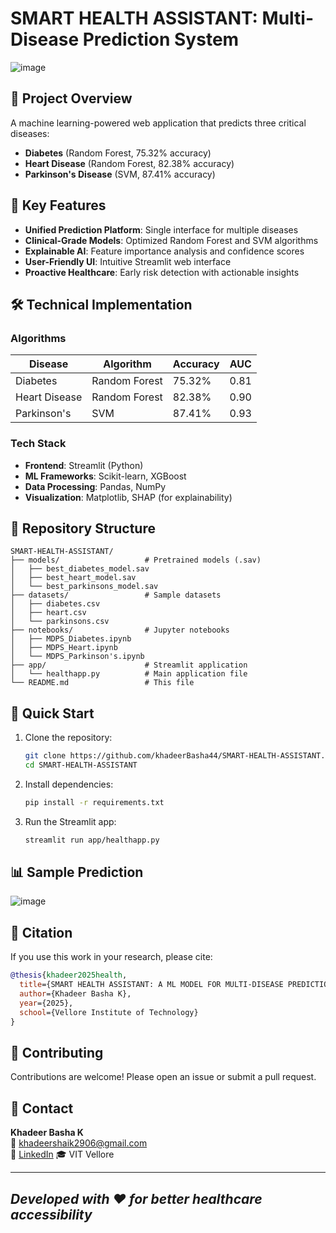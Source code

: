 # SMART HEALTH ASSISTANT: Multi-Disease Prediction System

![image](https://github.com/user-attachments/assets/a943a1e9-ddfd-442d-a580-f9f69ed27107)



## 🏥 Project Overview
A machine learning-powered web application that predicts three critical diseases:
- **Diabetes** (Random Forest, 75.32% accuracy)
- **Heart Disease** (Random Forest, 82.38% accuracy) 
- **Parkinson's Disease** (SVM, 87.41% accuracy)


## 🌟 Key Features
- **Unified Prediction Platform**: Single interface for multiple diseases
- **Clinical-Grade Models**: Optimized Random Forest and SVM algorithms
- **Explainable AI**: Feature importance analysis and confidence scores
- **User-Friendly UI**: Intuitive Streamlit web interface
- **Proactive Healthcare**: Early risk detection with actionable insights

## 🛠️ Technical Implementation
### Algorithms
| Disease        | Algorithm      | Accuracy | AUC  |
|----------------|---------------|----------|------|
| Diabetes       | Random Forest | 75.32%   | 0.81 |
| Heart Disease  | Random Forest | 82.38%   | 0.90 |
| Parkinson's    | SVM           | 87.41%   | 0.93 |

### Tech Stack
- **Frontend**: Streamlit (Python)
- **ML Frameworks**: Scikit-learn, XGBoost
- **Data Processing**: Pandas, NumPy
- **Visualization**: Matplotlib, SHAP (for explainability)

## 📂 Repository Structure
```
SMART-HEALTH-ASSISTANT/
├── models/                   # Pretrained models (.sav)
│   ├── best_diabetes_model.sav
│   ├── best_heart_model.sav
│   └── best_parkinsons_model.sav
├── datasets/                 # Sample datasets
│   ├── diabetes.csv
│   ├── heart.csv
│   └── parkinsons.csv
├── notebooks/                # Jupyter notebooks
│   ├── MDPS_Diabetes.ipynb
│   ├── MDPS_Heart.ipynb
│   └── MDPS_Parkinson's.ipynb
├── app/                      # Streamlit application
│   └── healthapp.py          # Main application file
└── README.md                 # This file
```

## 🚀 Quick Start
1. Clone the repository:
   ```bash
   git clone https://github.com/khadeerBasha44/SMART-HEALTH-ASSISTANT.git
   cd SMART-HEALTH-ASSISTANT
   ```

2. Install dependencies:
   ```bash
   pip install -r requirements.txt
   ```

3. Run the Streamlit app:
   ```bash
   streamlit run app/healthapp.py
   ```

## 📊 Sample Prediction
![image](https://github.com/user-attachments/assets/e8b7ad75-42fd-4aba-b586-621e4978904b)

## 📜 Citation
If you use this work in your research, please cite:
```bibtex
@thesis{khadeer2025health,
  title={SMART HEALTH ASSISTANT: A ML MODEL FOR MULTI-DISEASE PREDICTION},
  author={Khadeer Basha K},
  year={2025},
  school={Vellore Institute of Technology}
}
```

## 🤝 Contributing
Contributions are welcome! Please open an issue or submit a pull request.

## 📧 Contact
**Khadeer Basha K**  
📧 khadeershaik2906@gmail.com  
🔗 [LinkedIn]([https://www.linkedin.com/in/khadeer-basha-k-0a3b4b278])
🎓 VIT Vellore

---

*Developed with ❤️ for better healthcare accessibility*
---
